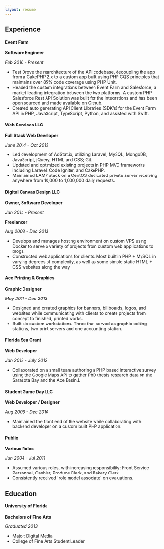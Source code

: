 ```yaml
---
layout: resume
---
```


## Experience

#### Event Farm

**Software Engineer**

*Feb 2016 - Present*

- Test Drove the rearchitecture of the API codebase, decoupling the app from a CakePHP 2.x to a custom app built using PHP CQS principles that maintains over 85% code coverage using PHP Unit.
- Headed the custom integrations between Event Farm and Salesforce, a market leading integration between the two platforms. A custom PHP Salesforce Rest API Solution was built for the integrations and has been open sourced and made available on Github.
- Created auto generating API Client Libraries (SDK’s) for the Event Farm API in PHP, JavaScript, TypeScript, Python, and assisted with Swift.

#### Web Services LLC

**Full Stack Web Developer**

*June 2014 - Oct 2015*

- Led development of AdStat.io, utilizing Laravel, MySQL, MongoDB, JavaScript, jQuery, HTML and CSS; Git.
- Updated and optimized existing projects in PHP MVC frameworks including Laravel, Code Igniter, and CakePHP.
- Maintained LAMP stack on a CentOS dedicated private server receiving anywhere from 10,000 to 1,000,000 daily requests.

#### Digital Canvas Design LLC

**Owner, Software Developer**

*Jan 2014 - Present*

**Freelancer**

*Aug 2008 - Dec 2013*

- Develops and manages hosting environment on custom VPS using Docker to serve a variety of projects from custom web applications to blogs.
- Constructed web applications for clients. Most built in PHP + MySQL in varying degrees of complexity, as well as some simple static HTML + CSS websites along the way.


#### Ace Printing & Graphics

**Graphic Designer**

*May 2011 - Dec 2013*

- Designed and created graphics for banners, billboards, logos, and websites while communicating with clients to create projects from concept to finished, printed works.
- Built six custom workstations. Three that served as graphic editing stations, two print servers and one accounting station.


#### Florida Sea Grant

**Web Developer**

*Jan 2012 - July 2012*

- Collaborated on a small team authoring a PHP based interactive survey using the Google Maps API to gather PhD thesis research data on the Sarasota Bay and the Ace Basin.L

#### Student Game Day LLC

**Web Developer / Designer**

*Aug 2008 - Dec 2010*

- Maintained the front end of the website while collaborating with backend developer on a custom built PHP application.

#### Publix

**Various Roles**

*Jun 2004 - Jul 2011*

- Assumed various roles, with increasing responsibility: Front Service Personnel, Cashier, Produce Clerk, and Bakery Clerk.
- Consistently received 'role model associate' on evaluations.

## Education

#### University of Florida

**Bachelors of Fine Arts**

*Graduated 2013*

- Major: Digital Media
- College of Fine Arts Student Leader

